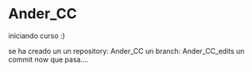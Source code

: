 # Ander_CC
iniciando curso :)

se ha creado un un repository: Ander_CC
                un branch: Ander_CC_edits
                un commit now
                que pasa....
